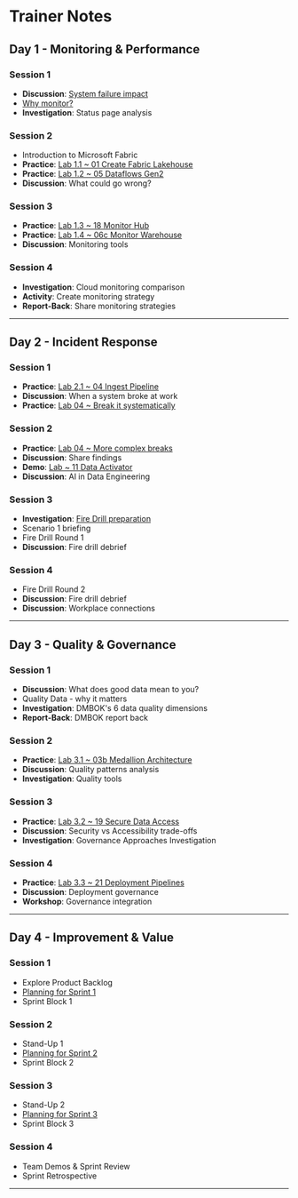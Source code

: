 # Trainer Notes

## Day 1 - Monitoring & Performance

### Session 1

- **Discussion**: [System failure impact](day1/system-failure.md)
- [Why monitor?](day1/why-monitor.md)
- **Investigation**: Status page analysis

### Session 2

- Introduction to Microsoft Fabric
- **Practice**: [Lab 1.1 ~ 01 Create Fabric Lakehouse](labs/01-lakehouse.md)
- **Practice**: [Lab 1.2 ~ 05 Dataflows Gen2](labs/05-dataflows-gen2.md)
- **Discussion**: What could go wrong?

### Session 3

- **Practice**: [Lab 1.3 ~ 18 Monitor Hub](labs/18-monitor-hub.md)
- **Practice**: [Lab 1.4 ~ 06c Monitor Warehouse](labs/06c-monitor-data-warehouse.md)
- **Discussion**: Monitoring tools

### Session 4

- **Investigation**: Cloud monitoring comparison
- **Activity**: Create monitoring strategy
- **Report-Back**: Share monitoring strategies

---

## Day 2 - Incident Response

### Session 1

- **Practice**: [Lab 2.1 ~ 04 Ingest Pipeline](labs/04-ingest-pipeline.md)
- **Discussion**: When a system broke at work
- **Practice**: [Lab 04 ~ Break it systematically](day2/breaking-things.md)

### Session 2

- **Practice**: [Lab 04 ~ More complex breaks](day2/complex-breaking.md)
- **Discussion**: Share findings
- **Demo**: [Lab ~ 11 Data Activator](labs/11-data-activator.md)
- **Discussion**: AI in Data Engineering

### Session 3

- **Investigation**: [Fire Drill preparation](day2/incident-response-prep.md)
- Scenario 1 briefing
- Fire Drill Round 1
- **Discussion**: Fire drill debrief

### Session 4

- Fire Drill Round 2
- **Discussion**: Fire drill debrief
- **Discussion**: Workplace connections

---

## Day 3 - Quality & Governance

### Session 1

- **Discussion**: What does good data mean to you?
- Quality Data - why it matters
- **Investigation**: DMBOK's 6 data quality dimensions
- **Report-Back**: DMBOK report back

### Session 2

- **Practice**: [Lab 3.1 ~ 03b Medallion Architecture](labs/03b-medallion-lakehouse.md)
- **Discussion**: Quality patterns analysis
- **Investigation**: Quality tools

### Session 3

- **Practice**: [Lab 3.2 ~ 19 Secure Data Access](labs/19-secure-data-access.md)
- **Discussion**: Security vs Accessibility trade-offs
- **Investigation**: Governance Approaches Investigation

### Session 4

- **Practice**: [Lab 3.3 ~ 21 Deployment Pipelines](labs/21-deployment-pipelines.md)
- **Discussion**: Deployment governance
- **Workshop**: Governance integration

---

## Day 4 - Improvement & Value

### Session 1

- Explore Product Backlog
- [Planning for Sprint 1](day4/sprint1.md)
- Sprint Block 1

### Session 2

- Stand-Up 1
- [Planning for Sprint 2](day4/sprint2.md)
- Sprint Block 2

### Session 3

- Stand-Up 2
- [Planning for Sprint 3](day4/sprint3.md)
- Sprint Block 3

### Session 4

- Team Demos & Sprint Review
- Sprint Retrospective

---


